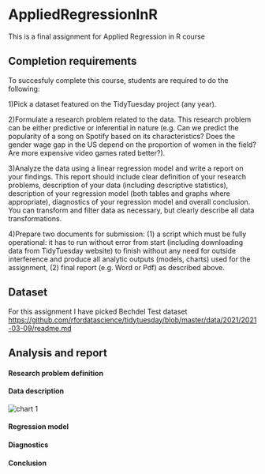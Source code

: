 # AppliedRegressionInR
This is a final assignment for Applied Regression in R course

## Completion requirements

To succesfuly complete this course, students are required to do the following:

1)Pick a dataset featured on the TidyTuesday project (any year).

2)Formulate a research problem related to the data. This research problem can be either predictive or inferential in nature (e.g. Can we predict the popularity of a song on Spotify based on its characteristics? Does the gender wage gap in the US depend on the proportion of women in the field? Are more expensive video games rated better?).

3)Analyze the data using a linear regression model and write a report on your findings. This report should include clear definition of your research problems, description of your data (including descriptive statistics), description of your regression model (both tables and graphs where appropriate), diagnostics of your regression model and overall conclusion. You can transform and filter data as necessary, but clearly describe all data transformations.

4)Prepare two documents for submission: (1) a script which must be fully operational: it has to run without error from start (including downloading data from TidyTuesday website) to finish without any need for outside interference and produce all analytic outputs (models, charts) used for the assignment, (2) final report (e.g. Word or Pdf) as described above.

## Dataset

For this assignment I have picked Bechdel Test dataset https://github.com/rfordatascience/tidytuesday/blob/master/data/2021/2021-03-09/readme.md

## Analysis and report

#### Research problem definition

#### Data description

![chart 1](/c/Users/1/AppliedRegressionInR/charts/binary.png)

#### Regression model

#### Diagnostics

#### Conclusion